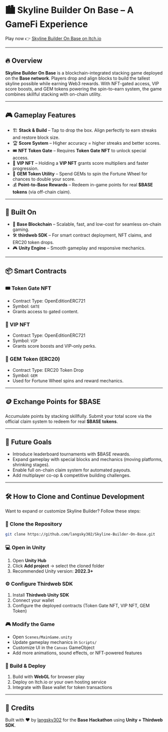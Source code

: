 # 🏙️ Skyline Builder On Base – A GameFi Experience  

Play now 👉 [Skyline Builder On Base on Itch.io](https://langsky302.itch.io/skyline-builder-on-base)  

---

## 🔥 Overview  

**Skyline Builder On Base** is a blockchain-integrated stacking game deployed on the **Base network**. Players drop and align blocks to build the tallest skyline possible while earning Web3 rewards. With NFT-gated access, VIP score boosts, and GEM tokens powering the spin-to-earn system, the game combines skillful stacking with on-chain utility.  

---

## 🎮 Gameplay Features  

- 🏗️ **Stack & Build** – Tap to drop the box. Align perfectly to earn streaks and restore block size.  
- 🏆 **Score System** – Higher accuracy = higher streaks and better scores.  
- 🎟️ **NFT Token Gate** – Requires **Token Gate NFT** to unlock special access.  
- 👑 **VIP NFT** – Holding a **VIP NFT** grants score multipliers and faster progression.  
- 💎 **GEM Token Utility** – Spend GEMs to spin the Fortune Wheel for chances to double your score.  
- 💰 **Point-to-Base Rewards** – Redeem in-game points for real **$BASE tokens** (via off-chain claim).  

---

## 🧱 Built On  

- 🔗 **Base Blockchain** – Scalable, fast, and low-cost for seamless on-chain gaming.  
- 🛠 **thirdweb SDK** – For smart contract deployment, NFT claims, and ERC20 token drops.  
- 🎮 **Unity Engine** – Smooth gameplay and responsive mechanics.  

---

## 📦 Smart Contracts  

### 🎟️ Token Gate NFT  
- Contract Type: OpenEditionERC721  
- Symbol: `GATE`  
- Grants access to gated content.  

### 👑 VIP NFT  
- Contract Type: OpenEditionERC721  
- Symbol: `VIP`  
- Grants score boosts and VIP-only perks.  

### 💠 GEM Token (ERC20)  
- Contract Type: ERC20 Token Drop  
- Symbol: `GEM`  
- Used for Fortune Wheel spins and reward mechanics.  

---

## 🪙 Exchange Points for $BASE  

Accumulate points by stacking skillfully. Submit your total score via the official claim system to redeem for real **$BASE tokens**.  

---

## 🌱 Future Goals  

- Introduce leaderboard tournaments with $BASE rewards.  
- Expand gameplay with special blocks and mechanics (moving platforms, shrinking stages).  
- Enable full on-chain claim system for automated payouts.  
- Add multiplayer co-op & competitive building challenges.  

---

## 🛠️ How to Clone and Continue Development  

Want to expand or customize Skyline Builder? Follow these steps:  

### 🔄 Clone the Repository  
```bash
git clone https://github.com/langsky302/Skyline-Builder-On-Base.git
```  

### 💻 Open in Unity  
1. Open **Unity Hub**  
2. Click **Add project** → select the cloned folder  
3. Recommended Unity version: **2022.3+**  

### ⚙️ Configure Thirdweb SDK  
1. Install **Thirdweb Unity SDK**  
2. Connect your wallet  
3. Configure the deployed contracts (Token Gate NFT, VIP NFT, GEM Token)  

### 🎮 Modify the Game  
- Open `Scenes/MainGame.unity`  
- Update gameplay mechanics in `Scripts/`  
- Customize UI in the `Canvas` GameObject  
- Add more animations, sound effects, or NFT-powered features  

### 🚀 Build & Deploy  
1. Build with **WebGL** for browser play  
2. Deploy on Itch.io or your own hosting service  
3. Integrate with Base wallet for token transactions  

---

## 🙌 Credits  

Built with ❤️ by [langsky302](https://github.com/langsky302) for the **Base Hackathon** using **Unity + Thirdweb SDK**.  
